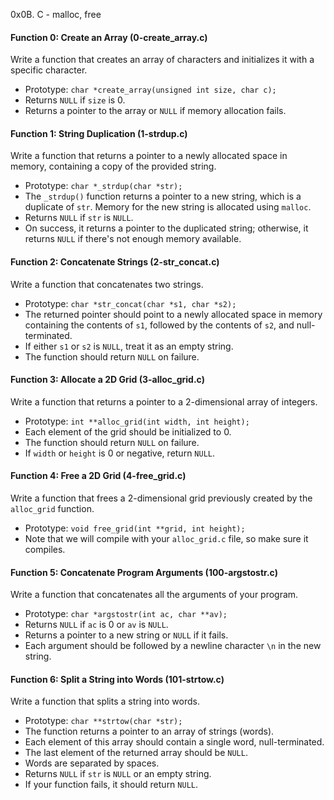 0x0B. C - malloc, free
#### Function 0: Create an Array (0-create_array.c)
Write a function that creates an array of characters and initializes it with a specific character.

- Prototype: `char *create_array(unsigned int size, char c);`
- Returns `NULL` if `size` is 0.
- Returns a pointer to the array or `NULL` if memory allocation fails.

#### Function 1: String Duplication (1-strdup.c)
Write a function that returns a pointer to a newly allocated space in memory, containing a copy of the provided string.

- Prototype: `char *_strdup(char *str);`
- The `_strdup()` function returns a pointer to a new string, which is a duplicate of `str`. Memory for the new string is allocated using `malloc`.
- Returns `NULL` if `str` is `NULL`.
- On success, it returns a pointer to the duplicated string; otherwise, it returns `NULL` if there's not enough memory available.

#### Function 2: Concatenate Strings (2-str_concat.c)
Write a function that concatenates two strings.

- Prototype: `char *str_concat(char *s1, char *s2);`
- The returned pointer should point to a newly allocated space in memory containing the contents of `s1`, followed by the contents of `s2`, and null-terminated.
- If either `s1` or `s2` is `NULL`, treat it as an empty string.
- The function should return `NULL` on failure.

#### Function 3: Allocate a 2D Grid (3-alloc_grid.c)
Write a function that returns a pointer to a 2-dimensional array of integers.

- Prototype: `int **alloc_grid(int width, int height);`
- Each element of the grid should be initialized to 0.
- The function should return `NULL` on failure.
- If `width` or `height` is 0 or negative, return `NULL`.

#### Function 4: Free a 2D Grid (4-free_grid.c)
Write a function that frees a 2-dimensional grid previously created by the `alloc_grid` function.

- Prototype: `void free_grid(int **grid, int height);`
- Note that we will compile with your `alloc_grid.c` file, so make sure it compiles.

#### Function 5: Concatenate Program Arguments (100-argstostr.c)
Write a function that concatenates all the arguments of your program.

- Prototype: `char *argstostr(int ac, char **av);`
- Returns `NULL` if `ac` is 0 or `av` is `NULL`.
- Returns a pointer to a new string or `NULL` if it fails.
- Each argument should be followed by a newline character `\n` in the new string.

#### Function 6: Split a String into Words (101-strtow.c)
Write a function that splits a string into words.

- Prototype: `char **strtow(char *str);`
- The function returns a pointer to an array of strings (words).
- Each element of this array should contain a single word, null-terminated.
- The last element of the returned array should be `NULL`.
- Words are separated by spaces.
- Returns `NULL` if `str` is `NULL` or an empty string.
- If your function fails, it should return `NULL`.
